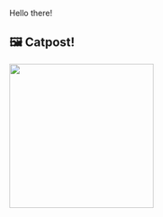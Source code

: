 Hello there!



## 🖼️ Catpost!

<sub>
    <img src="https://cdn2.thecatapi.com/images/aea.gif" height="256">
</sub>

